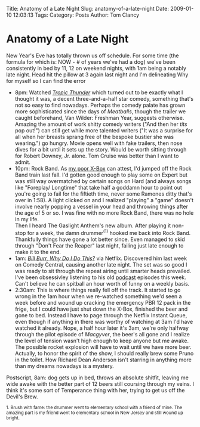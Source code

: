 Title: Anatomy of a Late Night
Slug: anatomy-of-a-late-night
Date: 2009-01-10 12:03:13
Tags: 
Category: Posts
Author: Tom Clancy

# Anatomy of a Late Night

New Year's Eve has totally thrown us off schedule. For some time (the formula for which is: NOW - # of years we've had a dog) we've been consistently in bed by 11, 12 on weekend nights, with 1am being a notably late night. Head hit the pillow at 3 again last night and I'm delineating Why for myself so I can find the error

<ul>
	<li>8pm: Watched <em><a href="http://www.tropicthunder.com/" onclick="window.open(this.href); return false;">Tropic Thunder</a></em> which turned out to be exactly what I thought it was, a decent three-and-a-half star comedy, something that's not so easy to find nowadays. Perhaps the comedy palate has grown more sophisticated since the days of <em>Meatballs</em>, though the trailer we caught beforehand, Van Wilder: Freshman Year, suggests otherwise. Amazing the amount of work shitty comedy writers ("And then her <em>tits</em> pop out!") can still get while more talented writers ("It was a surprise for all when her breasts sprang free of the bespoke bustier she was wearing.") go hungry. Movie opens well with fake trailers, then nose dives for a bit until it sets up the story. Would be worth sitting through for Robert Downey, Jr. alone. Tom Cruise was better than I want to admit.</li>
	<li>10pm: Rock Band. As <a href="http://360voice.gamerdna.com/tag/yerfatwa" onclick="window.open(this.href); return false;">my poor X-Box</a> can attest, I'd jumped off the Rock Band train last fall. I'd gotten good enough to play some on Expert but was still way overmatched by certain songs on Hard (and always songs like "Foreplay/ Longtime" that take half a goddamn hour to point out you're going to fail for the fiftieth time, never some Ramones ditty that's over in 1:58). A light clicked on and I realized "playing" a "game" doesn't involve nearly popping a vessel in your head and throwing things after the age of 5 or so. I was fine with no more Rock Band, there was no hole in my life.
	<br />Then I heard The Gaslight Anthem's new album. After playing it non-stop for a week, the damn drummer<sup>(1)</sup> hooked me back into Rock Band. Thankfully things have gone a lot better since. Even managed to skid through "Don't Fear the Reaper" last night, failing just late enough to make it to the end.</li>
	<li>1am: <em><a href="http://www.comedycentral.com/videos/index.jhtml?videoId=183712&title=bill-burr-dangerous-minds" onclick="window.open(this.href); return false;">Bill Burr, Why Do I Do This?</a></em> via Netflix. Discovered him last week on Comedy Central, causing another late night. The set was so good I was ready to sit through the repeat airing until smarter heads prevailed. I've been obsessivley listening to his old <a href="http://www.billburr.com/2008/podcast.htm" onclick="window.open(this.href); return false;">podcast</a> episodes this week. Can't believe he can spitball an hour worth of funny on a weekly basis.</li>
	<li>2:30am: This is where things really fell off the track. It started to go wrong in the 1am hour when we re-watched something we'd seen a week before and wound up cracking the emergency PBR 12 pack in the frige, but I could have just shut down the X-Box, finished the beer and gone to bed. Instead I have to page through the Netflix Instant Queue, even though if anything in there was worthy of watching at 3am I'd have watched it already. Nope, a half hour later it's 3am, we're only halfway through the pilot episode of <em>Macgyver</em>, the beer's all gone and I realize the level of tension wasn't high enough to keep anyone but me awake. The possible rocket explosion will have to wait until we have more beer. Actually, to honor the spirit of the show, I should really brew some Pruno in the toilet. How Richard Dean Anderson isn't starring in anything more than my dreams nowadays is a mystery.</li>
</ul>

<p>Postscript, 8am: dog gets up in bed, throws an absolute shitfit, leaving me wide awake with the better part of 12 beers still coursing through my veins. I think it's some sort of Temperance thing with her, trying to get us off the Devil's Brew.</p>

<p><small>1. Brush with fame: the drummer went to elementary school with a friend of mine. The amazing part is my friend went to elementary school in New Jersey and still wound up bright.</small></p>

